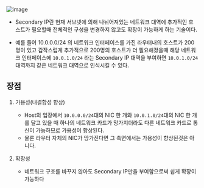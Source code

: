 
![image](https://github.com/rlaisqls/TIL/assets/81006587/d6e7d951-3092-4281-8661-65bcd7206e92)

- Secondary IP란 현재 서브넷에 의해 나뉘어져있는 네트워크 대역에 추가적인 호스트가 필요할때
  전체적인 구성을 변경하지 않고도 확장이 가능하게 하는 기술이다.

- 예를 들어 10.0.0.0/24 의 네트워크 인터페이스를 가진 라우터내의 호스트가 200명이 있고
  갑작스럽게 추가적으로 200명의 호스트가 더 필요해졌을때 해당 네트워크 인터페이스에 `10.0.1.0/24` 라는 Secondary IP 대역을 부여하면 `10.0.1.0/24` 대역까지 같은 네트워크 대역으로 인식시킬 수 있다.

## 장점

1. 가용성(내결함성 향상)

   - Host의 입장에서 `10.0.0.0/24`대의 NIC 한 개와 `10.0.1.0/24`대의 NIC 한 개를 달고 있을 때
     하나의 네트워크 카드가 망가지더라도 다른 네트워크 카드로 통신이 가능하므로 가용성이 향상된다.
   - 물론 라우터 자체의 NIC가 망가진다면 그 측면에서는 가용성이 향상된것은 아니다.

2. 확장성

   - 네트워크 구조를 바꾸지 않아도 Secondary IP만을 부여함으로써 쉽게 확장이 가능하다